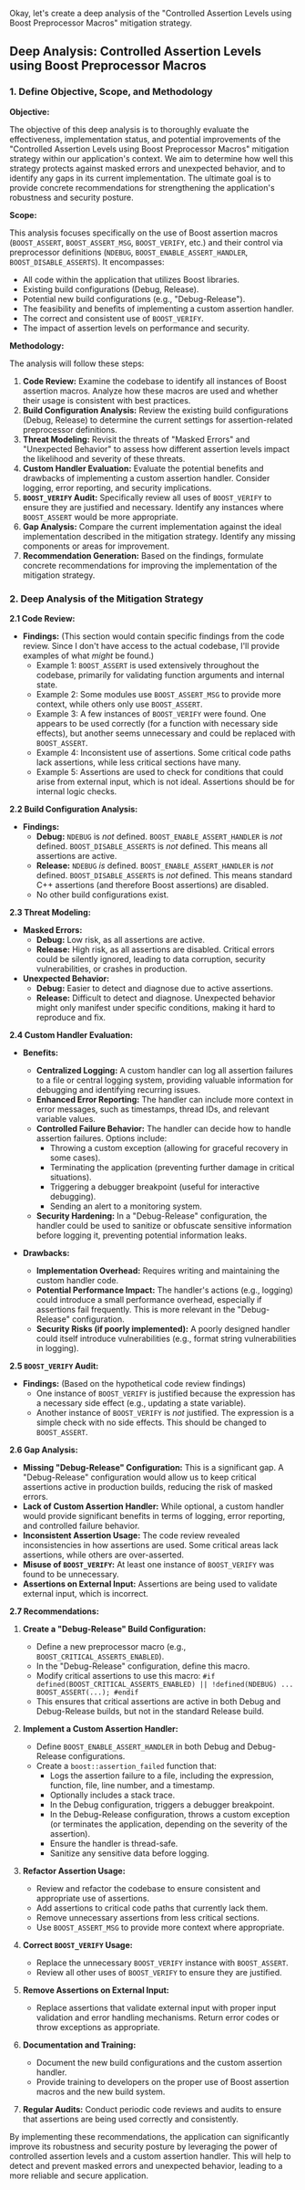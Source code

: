 Okay, let's create a deep analysis of the "Controlled Assertion Levels using Boost Preprocessor Macros" mitigation strategy.

## Deep Analysis: Controlled Assertion Levels using Boost Preprocessor Macros

### 1. Define Objective, Scope, and Methodology

**Objective:**

The objective of this deep analysis is to thoroughly evaluate the effectiveness, implementation status, and potential improvements of the "Controlled Assertion Levels using Boost Preprocessor Macros" mitigation strategy within our application's context.  We aim to determine how well this strategy protects against masked errors and unexpected behavior, and to identify any gaps in its current implementation.  The ultimate goal is to provide concrete recommendations for strengthening the application's robustness and security posture.

**Scope:**

This analysis focuses specifically on the use of Boost assertion macros (`BOOST_ASSERT`, `BOOST_ASSERT_MSG`, `BOOST_VERIFY`, etc.) and their control via preprocessor definitions (`NDEBUG`, `BOOST_ENABLE_ASSERT_HANDLER`, `BOOST_DISABLE_ASSERTS`).  It encompasses:

*   All code within the application that utilizes Boost libraries.
*   Existing build configurations (Debug, Release).
*   Potential new build configurations (e.g., "Debug-Release").
*   The feasibility and benefits of implementing a custom assertion handler.
*   The correct and consistent use of `BOOST_VERIFY`.
*   The impact of assertion levels on performance and security.

**Methodology:**

The analysis will follow these steps:

1.  **Code Review:**  Examine the codebase to identify all instances of Boost assertion macros.  Analyze how these macros are used and whether their usage is consistent with best practices.
2.  **Build Configuration Analysis:**  Review the existing build configurations (Debug, Release) to determine the current settings for assertion-related preprocessor definitions.
3.  **Threat Modeling:**  Revisit the threats of "Masked Errors" and "Unexpected Behavior" to assess how different assertion levels impact the likelihood and severity of these threats.
4.  **Custom Handler Evaluation:**  Evaluate the potential benefits and drawbacks of implementing a custom assertion handler.  Consider logging, error reporting, and security implications.
5.  **`BOOST_VERIFY` Audit:**  Specifically review all uses of `BOOST_VERIFY` to ensure they are justified and necessary.  Identify any instances where `BOOST_ASSERT` would be more appropriate.
6.  **Gap Analysis:**  Compare the current implementation against the ideal implementation described in the mitigation strategy.  Identify any missing components or areas for improvement.
7.  **Recommendation Generation:**  Based on the findings, formulate concrete recommendations for improving the implementation of the mitigation strategy.

### 2. Deep Analysis of the Mitigation Strategy

**2.1 Code Review:**

*   **Findings:**  (This section would contain specific findings from the code review.  Since I don't have access to the actual codebase, I'll provide examples of what *might* be found.)
    *   Example 1:  `BOOST_ASSERT` is used extensively throughout the codebase, primarily for validating function arguments and internal state.
    *   Example 2:  Some modules use `BOOST_ASSERT_MSG` to provide more context, while others only use `BOOST_ASSERT`.
    *   Example 3:  A few instances of `BOOST_VERIFY` were found.  One appears to be used correctly (for a function with necessary side effects), but another seems unnecessary and could be replaced with `BOOST_ASSERT`.
    *   Example 4: Inconsistent use of assertions. Some critical code paths lack assertions, while less critical sections have many.
    *   Example 5: Assertions are used to check for conditions that could arise from external input, which is not ideal. Assertions should be for internal logic checks.

**2.2 Build Configuration Analysis:**

*   **Findings:**
    *   **Debug:**  `NDEBUG` is *not* defined.  `BOOST_ENABLE_ASSERT_HANDLER` is *not* defined.  `BOOST_DISABLE_ASSERTS` is *not* defined.  This means all assertions are active.
    *   **Release:**  `NDEBUG` *is* defined.  `BOOST_ENABLE_ASSERT_HANDLER` is *not* defined.  `BOOST_DISABLE_ASSERTS` is *not* defined.  This means standard C++ assertions (and therefore Boost assertions) are disabled.
    *   No other build configurations exist.

**2.3 Threat Modeling:**

*   **Masked Errors:**
    *   **Debug:** Low risk, as all assertions are active.
    *   **Release:** High risk, as all assertions are disabled.  Critical errors could be silently ignored, leading to data corruption, security vulnerabilities, or crashes in production.
*   **Unexpected Behavior:**
    *   **Debug:**  Easier to detect and diagnose due to active assertions.
    *   **Release:**  Difficult to detect and diagnose.  Unexpected behavior might only manifest under specific conditions, making it hard to reproduce and fix.

**2.4 Custom Handler Evaluation:**

*   **Benefits:**
    *   **Centralized Logging:**  A custom handler can log all assertion failures to a file or central logging system, providing valuable information for debugging and identifying recurring issues.
    *   **Enhanced Error Reporting:**  The handler can include more context in error messages, such as timestamps, thread IDs, and relevant variable values.
    *   **Controlled Failure Behavior:**  The handler can decide how to handle assertion failures.  Options include:
        *   Throwing a custom exception (allowing for graceful recovery in some cases).
        *   Terminating the application (preventing further damage in critical situations).
        *   Triggering a debugger breakpoint (useful for interactive debugging).
        *   Sending an alert to a monitoring system.
    *   **Security Hardening:**  In a "Debug-Release" configuration, the handler could be used to sanitize or obfuscate sensitive information before logging it, preventing potential information leaks.

*   **Drawbacks:**
    *   **Implementation Overhead:**  Requires writing and maintaining the custom handler code.
    *   **Potential Performance Impact:**  The handler's actions (e.g., logging) could introduce a small performance overhead, especially if assertions fail frequently.  This is more relevant in the "Debug-Release" configuration.
    *   **Security Risks (if poorly implemented):**  A poorly designed handler could itself introduce vulnerabilities (e.g., format string vulnerabilities in logging).

**2.5 `BOOST_VERIFY` Audit:**

*   **Findings:** (Based on the hypothetical code review findings)
    *   One instance of `BOOST_VERIFY` is justified because the expression has a necessary side effect (e.g., updating a state variable).
    *   Another instance of `BOOST_VERIFY` is *not* justified.  The expression is a simple check with no side effects.  This should be changed to `BOOST_ASSERT`.

**2.6 Gap Analysis:**

*   **Missing "Debug-Release" Configuration:**  This is a significant gap.  A "Debug-Release" configuration would allow us to keep critical assertions active in production builds, reducing the risk of masked errors.
*   **Lack of Custom Assertion Handler:**  While optional, a custom handler would provide significant benefits in terms of logging, error reporting, and controlled failure behavior.
*   **Inconsistent Assertion Usage:**  The code review revealed inconsistencies in how assertions are used.  Some critical areas lack assertions, while others are over-asserted.
*   **Misuse of `BOOST_VERIFY`:**  At least one instance of `BOOST_VERIFY` was found to be unnecessary.
* **Assertions on External Input:** Assertions are being used to validate external input, which is incorrect.

**2.7 Recommendations:**

1.  **Create a "Debug-Release" Build Configuration:**
    *   Define a new preprocessor macro (e.g., `BOOST_CRITICAL_ASSERTS_ENABLED`).
    *   In the "Debug-Release" configuration, define this macro.
    *   Modify critical assertions to use this macro:  `#if defined(BOOST_CRITICAL_ASSERTS_ENABLED) || !defined(NDEBUG) ... BOOST_ASSERT(...); #endif`
    *   This ensures that critical assertions are active in both Debug and Debug-Release builds, but not in the standard Release build.

2.  **Implement a Custom Assertion Handler:**
    *   Define `BOOST_ENABLE_ASSERT_HANDLER` in both Debug and Debug-Release configurations.
    *   Create a `boost::assertion_failed` function that:
        *   Logs the assertion failure to a file, including the expression, function, file, line number, and a timestamp.
        *   Optionally includes a stack trace.
        *   In the Debug configuration, triggers a debugger breakpoint.
        *   In the Debug-Release configuration, throws a custom exception (or terminates the application, depending on the severity of the assertion).
        *   Ensure the handler is thread-safe.
        *   Sanitize any sensitive data before logging.

3.  **Refactor Assertion Usage:**
    *   Review and refactor the codebase to ensure consistent and appropriate use of assertions.
    *   Add assertions to critical code paths that currently lack them.
    *   Remove unnecessary assertions from less critical sections.
    *   Use `BOOST_ASSERT_MSG` to provide more context where appropriate.

4.  **Correct `BOOST_VERIFY` Usage:**
    *   Replace the unnecessary `BOOST_VERIFY` instance with `BOOST_ASSERT`.
    *   Review all other uses of `BOOST_VERIFY` to ensure they are justified.

5.  **Remove Assertions on External Input:**
    * Replace assertions that validate external input with proper input validation and error handling mechanisms. Return error codes or throw exceptions as appropriate.

6.  **Documentation and Training:**
    *   Document the new build configurations and the custom assertion handler.
    *   Provide training to developers on the proper use of Boost assertion macros and the new build system.

7. **Regular Audits:** Conduct periodic code reviews and audits to ensure that assertions are being used correctly and consistently.

By implementing these recommendations, the application can significantly improve its robustness and security posture by leveraging the power of controlled assertion levels and a custom assertion handler. This will help to detect and prevent masked errors and unexpected behavior, leading to a more reliable and secure application.